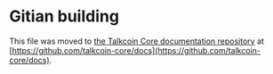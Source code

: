 Gitian building
================

This file was moved to [the Talkcoin Core documentation repository](https://github.com/talkcoin-core/docs/blob/master/gitian-building.md) at [https://github.com/talkcoin-core/docs](https://github.com/talkcoin-core/docs).

